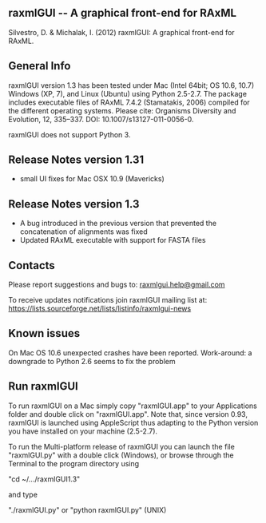 raxmlGUI -- A graphical front-end for RAxML
----------------------------------------

Silvestro, D. & Michalak, I. (2012) raxmlGUI: A graphical front-end for RAxML.


General Info
----------------------------------------
raxmlGUI version 1.3 has been tested under Mac (Intel 64bit; OS 10.6, 10.7)
Windows (XP, 7), and Linux (Ubuntu) using Python 2.5-2.7.
The package includes executable files of RAxML 7.4.2 (Stamatakis, 2006) 
compiled for the different operating systems.
Please cite: Organisms Diversity and Evolution, 12, 335–337. DOI: 10.1007/s13127-011-0056-0.

raxmlGUI does not support Python 3.


Release Notes version 1.31
----------------------------------------
* small UI fixes for Mac OSX 10.9 (Mavericks)

Release Notes version 1.3
----------------------------------------
* A bug introduced in the previous version that prevented the concatenation of
  alignments  was fixed
* Updated RAxML executable with support for FASTA files

Contacts
----------------------------------------
Please report suggestions and bugs to:
	raxmlgui.help@gmail.com	

To receive updates notifications join raxmlGUI mailing list at:
	https://lists.sourceforge.net/lists/listinfo/raxmlgui-news


Known issues
----------------------------------------
On Mac OS 10.6 unexpected crashes have been reported.
Work-around: a downgrade to Python 2.6 seems to fix the problem


Run raxmlGUI
----------------------------------------
To run raxmlGUI on a Mac simply copy "raxmlGUI.app" to your Applications
folder and double click on "raxmlGUI.app". Note that, since version 0.93,
raxmlGUI is launched using AppleScript thus adapting to the Python version
you have installed on your machine (2.5-2.7). 

To run the Multi-platform release of raxmlGUI you can launch the file 
"raxmlGUI.py" with a double click (Windows), or browse through the Terminal 
to the program directory using

"cd ~/.../raxmlGUI1.3" 

and type

"./raxmlGUI.py" or "python raxmlGUI.py" (UNIX)
